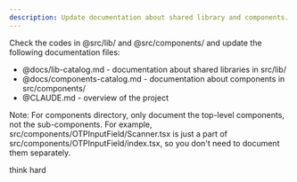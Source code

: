 ```yaml
---
description: Update documentation about shared library and components.
---
```


Check the codes in @src/lib/ and @src/components/ and update the following documentation files:
- @docs/lib-catalog.md - documentation about shared libraries in src/lib/
- @docs/components-catalog.md - documentation about components in src/components/
- @CLAUDE.md - overview of the project

Note: For components directory, only document the top-level components, not the sub-components. For example, src/components/OTPInputField/Scanner.tsx is just a part of src/components/OTPInputField/index.tsx, so you don't need to document them separately.

think hard

